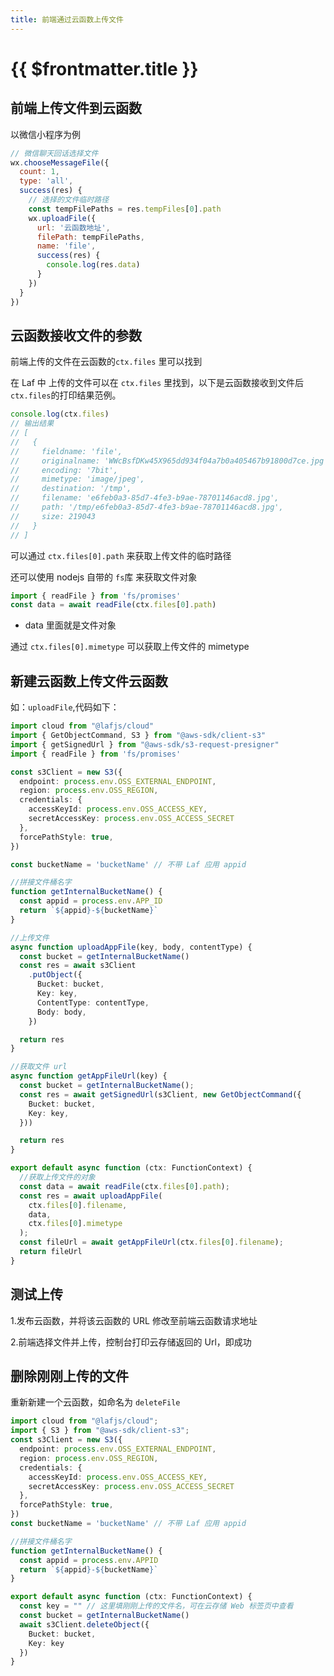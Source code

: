 ```yaml
---
title: 前端通过云函数上传文件
---
```


# {{ $frontmatter.title }}

## 前端上传文件到云函数

以微信小程序为例

```js
// 微信聊天回话选择文件
wx.chooseMessageFile({
  count: 1,
  type: 'all',
  success(res) {
    // 选择的文件临时路径
    const tempFilePaths = res.tempFiles[0].path
    wx.uploadFile({
      url: '云函数地址',
      filePath: tempFilePaths,
      name: 'file',
      success(res) {
        console.log(res.data)
      }
    })
  }
})
```

## 云函数接收文件的参数

前端上传的文件在云函数的`ctx.files` 里可以找到

在 Laf 中 上传的文件可以在 `ctx.files` 里找到，以下是云函数接收到文件后`ctx.files`的打印结果范例。

```javascript
console.log(ctx.files)
// 输出结果
// [
//   {
//     fieldname: 'file',
//     originalname: 'WWcBsfDKw45X965dd934f04a7b0a405467b91800d7ce.jpg',
//     encoding: '7bit',
//     mimetype: 'image/jpeg',
//     destination: '/tmp',
//     filename: 'e6feb0a3-85d7-4fe3-b9ae-78701146acd8.jpg',
//     path: '/tmp/e6feb0a3-85d7-4fe3-b9ae-78701146acd8.jpg',
//     size: 219043
//   }
// ]
```

可以通过 `ctx.files[0].path` 来获取上传文件的临时路径

还可以使用 nodejs 自带的 `fs`库 来获取文件对象

```javascript
import { readFile } from 'fs/promises'
const data = await readFile(ctx.files[0].path)
```

- data 里面就是文件对象

通过 `ctx.files[0].mimetype` 可以获取上传文件的 mimetype

## 新建云函数上传文件云函数

如：`uploadFile`,代码如下：

```typescript
import cloud from "@lafjs/cloud"
import { GetObjectCommand, S3 } from "@aws-sdk/client-s3"
import { getSignedUrl } from "@aws-sdk/s3-request-presigner"
import { readFile } from 'fs/promises'

const s3Client = new S3({
  endpoint: process.env.OSS_EXTERNAL_ENDPOINT,
  region: process.env.OSS_REGION,
  credentials: {
    accessKeyId: process.env.OSS_ACCESS_KEY,
    secretAccessKey: process.env.OSS_ACCESS_SECRET
  },
  forcePathStyle: true,
})

const bucketName = 'bucketName' // 不带 Laf 应用 appid

//拼接文件桶名字
function getInternalBucketName() {
  const appid = process.env.APP_ID
  return `${appid}-${bucketName}`
}

//上传文件
async function uploadAppFile(key, body, contentType) {
  const bucket = getInternalBucketName()
  const res = await s3Client
    .putObject({
      Bucket: bucket,
      Key: key,
      ContentType: contentType,
      Body: body,
    })

  return res
}

//获取文件 url
async function getAppFileUrl(key) {
  const bucket = getInternalBucketName();
  const res = await getSignedUrl(s3Client, new GetObjectCommand({
    Bucket: bucket,
    Key: key,
  }))

  return res
}

export default async function (ctx: FunctionContext) {
  //获取上传文件的对象
  const data = await readFile(ctx.files[0].path);
  const res = await uploadAppFile(
    ctx.files[0].filename,
    data,
    ctx.files[0].mimetype
  );
  const fileUrl = await getAppFileUrl(ctx.files[0].filename);
  return fileUrl
}
```

## 测试上传

1.发布云函数，并将该云函数的 URL 修改至前端云函数请求地址

2.前端选择文件并上传，控制台打印云存储返回的 Url，即成功

## 删除刚刚上传的文件

重新新建一个云函数，如命名为 `deleteFile`

```typescript
import cloud from "@lafjs/cloud";
import { S3 } from "@aws-sdk/client-s3";
const s3Client = new S3({
  endpoint: process.env.OSS_EXTERNAL_ENDPOINT,
  region: process.env.OSS_REGION,
  credentials: {
    accessKeyId: process.env.OSS_ACCESS_KEY,
    secretAccessKey: process.env.OSS_ACCESS_SECRET
  },
  forcePathStyle: true,
})
const bucketName = 'bucketName' // 不带 Laf 应用 appid

//拼接文件桶名字
function getInternalBucketName() {
  const appid = process.env.APPID
  return `${appid}-${bucketName}`
}

export default async function (ctx: FunctionContext) {
  const key = "" // 这里填刚刚上传的文件名，可在云存储 Web 标签页中查看
  const bucket = getInternalBucketName()
  await s3Client.deleteObject({
    Bucket: bucket,
    Key: key
  })
}
```
